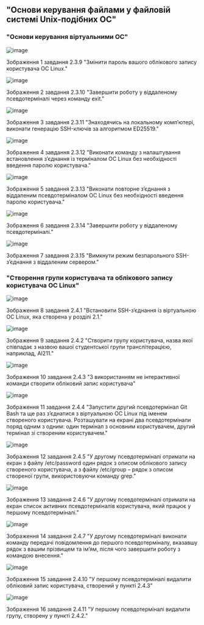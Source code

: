## "Основи керування файлами у файловій системі Unix-подібних ОС"

### "Основи керування віртуальними ОС"

![image](https://github.com/Sergiy-Pats/ttt/assets/78663930/6166e001-c93c-4d32-8b80-c7250a22815f)


Зображення 1 завдання 2.3.9 "Змінити пароль вашого облікового запису користувача ОС Linux."

![image](https://github.com/Sergiy-Pats/ttt/assets/78663930/cade1767-287f-46cb-bde9-e9369f506519)


Зображення 2 завдання 2.3.10 "Завершити роботу у віддаленому псевдотерміналі через команду exit."

![image](https://github.com/Sergiy-Pats/ttt/assets/78663930/4195cf29-57e9-4233-a261-8b35a17e7521)


Зображення 3 завдання 2.3.11 "Знаходячись на локальному комп’ютері, виконати генерацію SSH-ключів за алгоритмом ED25519."

![image](https://github.com/Sergiy-Pats/ttt/assets/78663930/ed59230b-757a-4807-94b7-3bf18856e2f2)


Зображення 4 завдання 2.3.12 "Виконати команду з налаштування встановлення з’єднання із терміналом ОС  Linux без необхідності введення паролю користувача."

![image](https://github.com/Sergiy-Pats/ttt/assets/78663930/6a8eb1b6-ded6-4993-a873-525147a2f154)


Зображення 5 завдання 2.3.13 "Виконати повторне з’єднання з віддаленим псевдотерміналом ОС Linux без  необхідності введення паролю користувача."

![image](https://github.com/Sergiy-Pats/ttt/assets/78663930/001092d9-0dce-4711-ae43-77b7e730493b)


Зображення 6 завдання 2.3.14 "Завершити роботу у віддаленому псевдотерміналі."

![image](https://github.com/Sergiy-Pats/ttt/assets/78663930/9d1cb3ac-343f-446c-b68b-eaa65b4fd5f2)


Зображення 7 завдання 2.3.15 "Вимкнути режим безпарольного SSH-з’єднання з віддаленим сервером."

### "Створення групи користувача та облікового запису користувача ОС Linux"

![image](https://github.com/Sergiy-Pats/ttt/assets/78663930/6603d6df-647b-487b-97c7-09433be0bd35)

Зображення 8 завдання 2.4.1 "Встановити SSH-з’єднання із віртуальною ОС Linux, яка створена у розділі 2.1."

![image](https://github.com/Sergiy-Pats/ttt/assets/78663930/a2ed7cdb-6a3c-4fd2-aa53-10818fc0527c)

Зображення 9 завдання 2.4.2 "Створити групу користувача, назва якої співпадає з назвою вашої студентської  групи транслітерацією, наприклад, AI211."

![image](https://github.com/Sergiy-Pats/ttt/assets/78663930/c91de841-a4a6-45ca-b863-2c3c029236e5)

Зображення 10 завдання 2.4.3 "З використанням не інтерактивної команди створити обліковий запис користувача"

![image](https://github.com/Sergiy-Pats/ttt/assets/78663930/8539d4ce-5c03-4182-b3b9-ddcf8ee6275d)

Зображення 11 завдання 2.4.4 "Запустити другий псевдотермінал Git Bash та ще раз з’єднатися з віртуальною
ОС Linux під іменем створеного користувача. Розташувати на екрані два псевдотермінали
поряд одним з одним: один термінал з основним користувачем, другий термінал зі створеним
користувачем."

![image](https://github.com/Sergiy-Pats/ttt/assets/78663930/1570e9e7-644c-44d0-9268-8c8e90e600e6)

Зображення 12 завдання 2.4.5 "У другому псевдотерміналі отримати на екран з файлу /etc/password один рядок
з описом облікового запису створеного користувача, а з файлу /etc/group – рядок з описом
створеної групи, використовуючи команду grep."

![image](https://github.com/Sergiy-Pats/ttt/assets/78663930/70f2c536-cecf-4a21-9075-34f768f0e76f)

Зображення 13 завдання 2.4.6 "У другому псевдотерміналі отримати на екран список активних псевдотерміналів користувача, який працює у першому псевдотерміналі."

![image](https://github.com/Sergiy-Pats/ttt/assets/78663930/0cccc724-26d7-454b-8cd4-54f610c9d965)

Зображення 14 завдання 2.4.7 "У другому псевдотерміналі виконати команду передачі повідомлення до
першого псевдотерміналу, вказавшу рядок з вашим прізвищем та ім’ям, після чого завершити
роботу з командою внесення."

![image](https://github.com/Sergiy-Pats/ttt/assets/78663930/5d460ab5-b6d4-440c-94d5-e316609abbf1)

Зображення 15 завдання 2.4.10 "У першому псевдотерміналі видалити обліковий запис користувача, створений
у пункті 2.4.3"

![image](https://github.com/OS-IS/ai234-patsora/assets/78663930/5a8c68b6-0ec1-46e4-a1b2-5696424f6a8e)

Зображення 16 завдання 2.4.11 "У першому псевдотерміналі видалити групу, створену у пункті 2.4.2."



